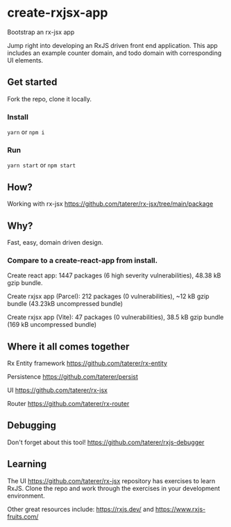 # create-rxjsx-app
Bootstrap an rx-jsx app

Jump right into developing an RxJS driven front end application. This app includes an example counter domain, and todo domain with corresponding UI elements.

## Get started
Fork the repo, clone it locally.

### Install
`yarn` or `npm i`

### Run
`yarn start` or `npm start`

## How?
Working with rx-jsx https://github.com/taterer/rx-jsx/tree/main/package

## Why?
Fast, easy, domain driven design.

### Compare to a create-react-app from install.
Create react app: 1447 packages (6 high severity vulnerabilities), 48.38 kB gzip bundle.

Create rxjsx app (Parcel): 212 packages (0 vulnerabilities), ~12 kB gzip bundle (43.23kB uncompressed bundle)

Create rxjsx app (Vite): 47 packages (0 vulnerabilities), 38.5 kB gzip bundle (169 kB uncompressed bundle)

## Where it all comes together
Rx Entity framework
https://github.com/taterer/rx-entity

Persistence
https://github.com/taterer/persist

UI
https://github.com/taterer/rx-jsx

Router
https://github.com/taterer/rx-router

## Debugging
Don't forget about this tool!
https://github.com/taterer/rxjs-debugger

## Learning
The UI https://github.com/taterer/rx-jsx repository has exercises to learn RxJS. Clone the repo and work through the exercises in your development environment.

Other great resources include: https://rxjs.dev/ and https://www.rxjs-fruits.com/